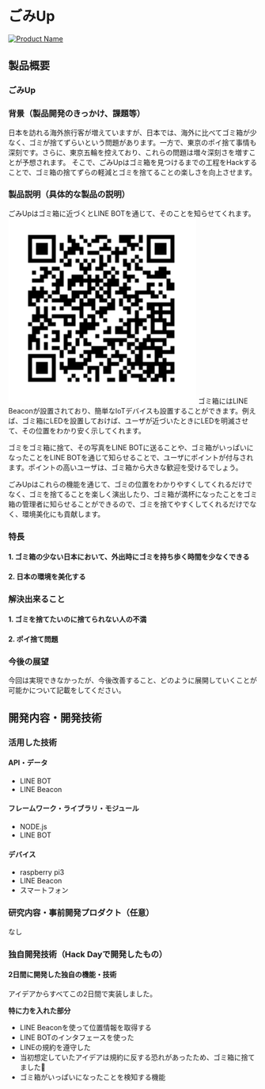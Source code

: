 # ごみUp

[![Product Name](image.png)](https://www.youtube.com/watch?v=G5rULR53uMk)

## 製品概要
### ごみUp

### 背景（製品開発のきっかけ、課題等）
日本を訪れる海外旅行客が増えていますが、日本では、海外に比べてゴミ箱が少なく、ゴミが捨てずらいという問題があります。一方で、東京のポイ捨て事情も深刻です。さらに、東京五輪を控えており、これらの問題は増々深刻さを増すことが予想されます。
そこで、ごみUpはゴミ箱を見つけるまでの工程をHackすることで、ゴミ箱の捨てずらの軽減とゴミを捨てることの楽しさを向上させます。

### 製品説明（具体的な製品の説明）
ごみUpはゴミ箱に近づくとLINE BOTを通じて、そのことを知らせてくれます。
![ごみUp](linebotQR.png "QRコード")
ゴミ箱にはLINE Beaconが設置されており、簡単なIoTデバイスも設置することができます。例えば、ゴミ箱にLEDを設置しておけば、ユーザが近づいたときにLEDを明滅させて、その位置をわかり安く示してくれます。

ゴミをゴミ箱に捨て、その写真をLINE BOTに送ることや、ゴミ箱がいっぱいになったことをLINE BOTを通じて知らせることで、ユーザにポイントが付与されます。ポイントの高いユーザは、ゴミ箱から大きな歓迎を受けるでしょう。

ごみUpはこれらの機能を通じて、ゴミの位置をわかりやすくしてくれるだけでなく、ゴミを捨てることを楽しく演出したり、ゴミ箱が満杯になったことをゴミ箱の管理者に知らせることができるので、ゴミを捨てやすくしてくれるだけでなく、環境美化にも貢献します。


### 特長
#### 1. ゴミ箱の少ない日本において、外出時にゴミを持ち歩く時間を少なくできる
#### 2. 日本の環境を美化する

### 解決出来ること
#### 1. ゴミを捨てたいのに捨てられない人の不満
#### 2. ポイ捨て問題

### 今後の展望
今回は実現できなかったが、今後改善すること、どのように展開していくことが可能かについて記載をしてください。


## 開発内容・開発技術
### 活用した技術
#### API・データ
* LINE BOT
* LINE Beacon


#### フレームワーク・ライブラリ・モジュール
* NODE.js
* LINE BOT

#### デバイス
* raspberry pi3
* LINE Beacon
* スマートフォン

### 研究内容・事前開発プロダクト（任意）
なし


### 独自開発技術（Hack Dayで開発したもの）
#### 2日間に開発した独自の機能・技術
アイデアからすべてこの2日間で実装しました。

**特に力を入れた部分**
- LINE Beaconを使って位置情報を取得する
- LINE BOTのインタフェースを使った
- LINEの規約を遵守した
 - 当初想定していたアイデアは規約に反する恐れがあったため、ゴミ箱に捨てました🚮
- ゴミ箱がいっぱいになったことを検知する機能
